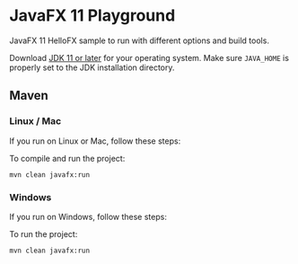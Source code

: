 # JavaFX 11 Playground

JavaFX 11 HelloFX sample to run with different options and build tools.

Download [JDK 11 or later](http://jdk.java.net/) for your operating system.
Make sure `JAVA_HOME` is properly set to the JDK installation directory. 

## Maven

### Linux / Mac

If you run on Linux or Mac, follow these steps:
    
To compile and run the project:
    
    mvn clean javafx:run

### Windows

If you run on Windows, follow these steps:

To run the project:
    
    mvn clean javafx:run